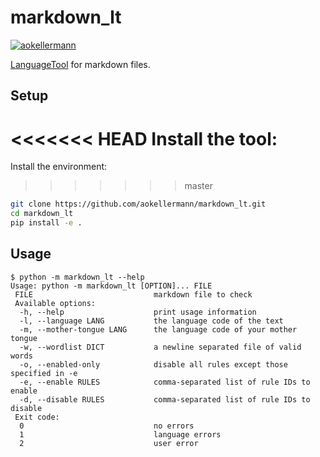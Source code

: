 # markdown_lt

[![aokellermann](https://circleci.com/gh/aokellermann/markdown_lt.svg?style=svg)](https://app.circleci.com/pipelines/github/aokellermann/markdown_lt)

[LanguageTool](https://languagetool.org/) for markdown files.

## Setup

<<<<<<< HEAD
Install the tool:
=======
Install the environment:
>>>>>>> master

```bash
git clone https://github.com/aokellermann/markdown_lt.git
cd markdown_lt
pip install -e .
```

## Usage

```console
$ python -m markdown_lt --help
Usage: python -m markdown_lt [OPTION]... FILE
 FILE                           markdown file to check
 Available options:
  -h, --help                    print usage information
  -l, --language LANG           the language code of the text
  -m, --mother-tongue LANG      the language code of your mother tongue
  -w, --wordlist DICT           a newline separated file of valid words
  -o, --enabled-only            disable all rules except those specified in -e
  -e, --enable RULES            comma-separated list of rule IDs to enable
  -d, --disable RULES           comma-separated list of rule IDs to disable
 Exit code:
  0                             no errors
  1                             language errors
  2                             user error
```
